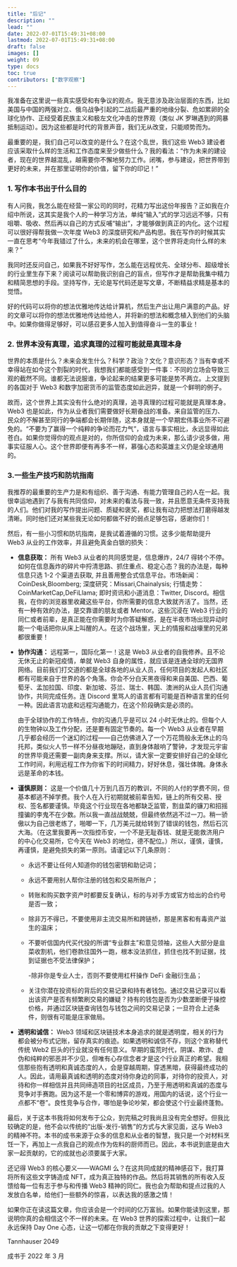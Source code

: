 ```yaml
---
title: "后记"
description: ""
lead: ""
date: 2022-07-01T15:49:31+08:00
lastmod: 2022-07-01T15:49:31+08:00
draft: false
images: []
weight: 09
type: docs
toc: true
contributors: ["数字观察"]
---
```


我准备在这里说一些真实感受和有争议的观点。我无意涉及政治层面的东西，比如美国与中国的两强对立、俄乌战争引起的二战后最严重的地缘分裂、危如累卵的全球化协作、正经受着民族主义和极左文化冲击的世界观（类似 JK 罗琳遇到的网暴抵制运动）。因为这些都是时代的背景声音，我们无从改变，只能顺势而为。

最重要的是，我们自己可以改变的是什么？在这个乱世，我们这些 Web3 建设者应该采取什么样的生活和工作态度来至少做些什么？我的看法：“作为未来的建设者，现在的世界越混乱，越需要你不懈地努力工作。闭嘴，参与建设，把世界带到更好的未来，并在那里证明你的价值，留下你的印记！”

### 1. 写作本书出于什么目的

有人问我，我怎么能在经营一家公司的同时，花精力写出这份年报告？正如我在介绍中所说，这其实是我个人的一种学习方法，单纯“输入”式的学习远远不够，只有咀嚼、吸收、然后再以自己的方式反哺“输出”，才能够做到真正的内化。这个过程可以很好得帮我做一次年度 Web3 的深度研究和产品构思。我在写作的时候其实一直在思考“今年我错过了什么，未来的机会在哪里，这个世界将走向什么样的未来？”

我同时还反问自己，如果我不好好写作，怎么能在远程优先、全球分布、超级增长的行业里生存下来？阅读可以帮助我识别自己的盲点，但写作才是帮助我集中精力和精简思想的手段。坚持写作，无论是写代码还是写文章，不断精益求精是基本的觉悟。

好的代码可以将你的想法优雅地传达给计算机，然后生产出让用户满意的产品。好的文章可以将你的想法优雅地传达给他人，并将新的想法和概念植入到他们的头脑中。如果你做得足够好，可以感召更多人加入到值得奋斗一生的事业！

### 2. 世界本没有真理，追求真理的过程可能就是真理本身

世界的本质是什么？未来会发生什么？科学？政治？文化？意识形态？当有幸或不幸得站在如今这个割裂的时代，我想我们都能感受到一件事：不同的立场会导致三观的截然不同。谁都无法说服谁，争论起来的结果更多可能是势不两立。上文提到的各国对于 Web3 和数字加密货币的监管态度如此迥异，就是一个鲜明的例子。

故而，这个世界上其实没有什么绝对的真理，追寻真理的过程可能就是真理本身。Web3 也是如此，作为从业者我们需要做好长期奋战的准备。来自监管的压力、民众的不解甚至同行的争端都会长期伴随，这本身就是一个早期宏伟事业所不可避免的。“不要为了赢得一个纯粹的争论而花力气”，语言与事实相比，永远显得如此苍白。如果你觉得你的观点是对的，你所信仰的会成为未来，那么请少说多做，用事实征服人心。这个世界即便有再多不一样，慕强心态和英雄主义仍是全球通用的。

### 3.一些生产技巧和防坑指南

我推荐的最重要的生产力是和有组织、善于沟通、有能力管理自己的人在一起。我很幸运地遇到了与我有共同信仰，对未来的看法与我一致，并且愿意无条件支持我的人们。他们对我的写作提出问题、质疑和褒奖，都让我有动力把想法打磨得越发清晰。同时他们还对某些我无论如何都做不好的弱点足够包容，感谢你们！

然后，有一些小习惯和防坑指南，是我试着遵循的习惯。这多少能帮助提升 Web3 从业的工作效率，并且避免真金白银的损失：

- **信息获取：** 所有 Web3 从业者的共同感觉是，信息爆炸，24/7 得转个不停。如何在信息轰炸的碎片中捋清思路、抓住重点、稳定心态？我的办法是，每种信息只选 1-2 个渠道去获取, 并且善用整合式信息平台。市场新闻：CoinDesk,Bloomberg; 深度研究：Missari,Chainalysis; 行情走势：CoinMarketCap,DeFiLlama; 即时资讯和小道消息：Twitter, Discord。相信我，在你的浏览器里收藏这些平台，你所需要的信息大致就齐活了。当然，还有一种有效的办法，是交靠谱的朋友或者 Mentor。这些沉浸在 Web3 行业的同仁或者前辈，是真正能在你需要时为你答疑解惑，是在半夜市场出现异动时能一个电话把你从床上叫醒的人。在这个战场里，天上的情报和战壕里的兄弟都很重要！

- **协作沟通：** 远程第一，国际化第一！这是 Web3 从业者的自我修养。且不论无休无止的新冠疫情，单就 Web3 自身的属性，就应该是连通全球的无国界网络。目前我们打交道的都是全球各地的从业人员，任何项目的发起人和社区都有可能来自于世界的各个角落。你会不分白天黑夜得和来自美国、巴西、葡萄牙、孟加拉国、印度、新加坡、芬兰、瑞士、韩国、澳洲的从业人员们沟通协作，共同完成任务。连 Discord 里骂人的语言都有可能是百种语言里的任何一种。因此语言功底和远程沟通能力，在这个阶段确实是必须的。

    由于全球协作的工作特点，你的沟通几乎是可以 24 小时无休止的。但每个人的生物钟以及工作分配，还是要有固定节奏的。每一个 Web3 从业者在早期几乎都会经历一个迷幻的过程——自己仿佛进入了一个万花筒般永无休止的乌托邦，类似火人节一样不分昼夜地蹦哒，直到身体敲响了警钟，才发现元宇宙的世界毕竟还需要一副肉身来支撑。所以，请大家一定要安排好自己的全球化工作时间，利用远程工作为你省下的时间精力，好好休息，强壮体魄。身体永远是革命的本钱。

- **谨慎原则：** 这是一个价值几十万到几百万的教训，不同的人付的学费不同，但基本都逃不掉学费。我个人在入行初期就被前辈告知，链上的所有交易、授权、签名都要谨慎。毕竟这个行业现在各地都缺乏监管，割韭菜的镰刀和招摇撞骗的李鬼不在少数。所以我一直战战兢兢，但最终依然逃不过一刀。稍一骄傲以为自己很老练了，啪唧一下，几万美元就给转到了错误的钱包，然后石沉大海。（在这里我要再一次指控币安，一个不是无耻吞钱、就是无能救济用户的中心化交易所，它今天在 Web3 的地位，德不配位。）所以，谨慎，谨慎，再谨慎，是避免损失的第一原则。请谨记以下几条原则：

  - 永远不要让任何人知道你的钱包密钥和助记词；

  - 永远不要用别人帮你注册的钱包和交易所账户；

  - 转账和购买数字资产时都要反复确认，标的与对手方或官方给出的合约号是否一致；

  - 除非万不得已，不要使用非主流交易所和跨链桥，那是黑客和有毒资产滋生的温床；

  - 不要听信国内代买代投的所谓“专业群主”和意见领袖，这些人大部分是韭菜收割机，他们卷款往国外一跑，根本没法抓住，抓住也找不到证据，找到证据也不受法律保护；

    -除非你是专业人士，否则不要使用杠杆操作 DeFi 金融衍生品；

  - 关注你潜在投资标的背后的交易记录和持有者钱包。通过交易记录可以看出该资产是否有频繁刷交易的嫌疑？持有的钱包是否为少数垄断便于操控价格，并通过区块链查询钱包与钱包之间的交易记录；一旦符合上述条件，则很有可能是庄家做局。

- **透明和诚信：** Web3 领域和区块链技术本身追求的就是透明度，相关的行为都会被分布式记账，留存真实的痕迹。如果透明和诚信不存，则这个宣称替代传统 Web2 巨头的行业就没有任何意义。早期的蛮荒时代，阴谋、欺诈、虚伪和纯粹的邪恶并不少见，但唯有心存信念者才是这个行业真正的希望。我相信那些抱有透明和真诚态度的人，会是穿越周期，穿透黑暗，获得最终成功的人。因此，请用最真诚和透明的态度对待你身边的同事，对待你的投资人，对待和你一样相信并且共同缔造项目的社区成员，乃至于用透明和真诚的态度与竞争对手赛跑。因为这不是一个零和博弈的游戏，用国内的话说，这个行业一点都不“卷”。良性竞争与合作，哪怕是争论吵架，都会使这个行业最终蓬勃。

最后，关于这本书我将如何发布于公众，到完稿之时我尚且没有完全想好。但我比较确定的是，他不会以传统的“出版-发行-销售”的方式与大家见面，这与 Web3 的精神不符。本书的成书来源于众多的信息和从业者的智慧，我只是一个对材料烹饪一下，再加上一点我自己的观点作为佐料的厨师而已。因此，本书说到底是由大家一起贡献的，它的成就也必须要属于大家。

还记得 Web3 的核心要义——WAGMI 么？在这共同成就的精神感召下，我打算将所有这些文字铸造成 NFT，成为真正独特的作品。然后将其销售的所有收入反馈给每一位有志于参与和传播 Web3 精神的同仁。我也会为帮助和提点过我的人发放白名单，给他们一些额外的惊喜，以表达我的感激之情！

如果你正在读这篇文章，你应该会是一个时间的亿万富翁。如果你能读到这里，那说明你真的会相信这个不一样的未来。在 Web3 世界的探索过程中，让我们一起永远保持 Day One 心态，让这一切都在你我的贡献之下变得更好！

Tannhauser 2049

成书于 2022 年 3 月
